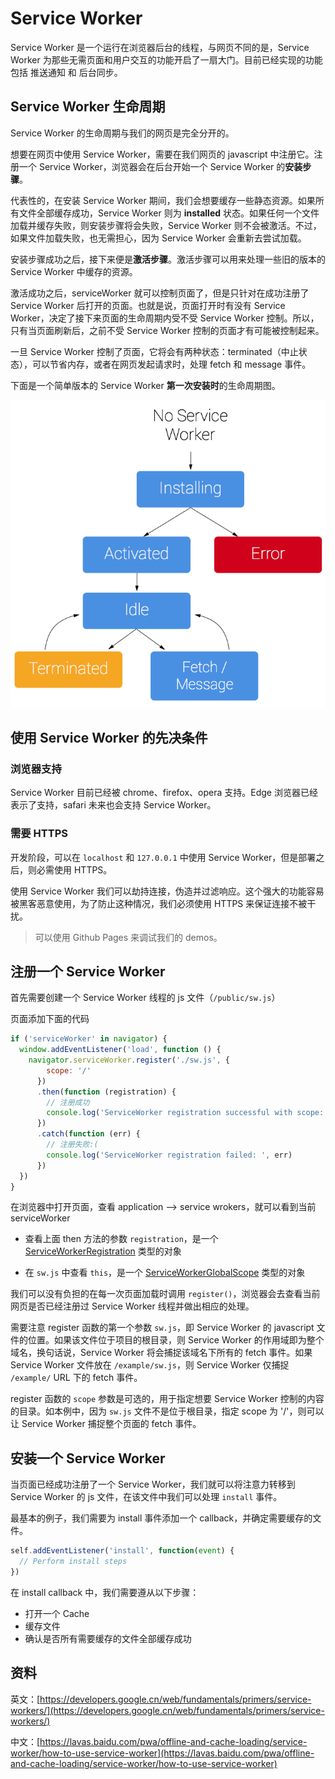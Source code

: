 # Service Worker

Service Worker 是一个运行在浏览器后台的线程，与网页不同的是，Service Worker 为那些无需页面和用户交互的功能开启了一扇大门。目前已经实现的功能包括 推送通知 和 后台同步。

## Service Worker 生命周期

Service Worker 的生命周期与我们的网页是完全分开的。

想要在网页中使用 Service Worker，需要在我们网页的 javascript 中注册它。注册一个 Service Worker，浏览器会在后台开始一个 Service Worker 的**安装步骤**。

代表性的，在安装 Service Worker 期间，我们会想要缓存一些静态资源。如果所有文件全部缓存成功，Service Worker 则为 **installed** 状态。如果任何一个文件加载并缓存失败，则安装步骤将会失败，Service Worker 则不会被激活。不过，如果文件加载失败，也无需担心，因为 Service Worker 会重新去尝试加载。

安装步骤成功之后，接下来便是**激活步骤**。激活步骤可以用来处理一些旧的版本的 Service Worker 中缓存的资源。

激活成功之后，serviceWorker 就可以控制页面了，但是只针对在成功注册了 Service Worker 后打开的页面。也就是说，页面打开时有没有 Service Worker，决定了接下来页面的生命周期内受不受 Service Worker 控制。所以，只有当页面刷新后，之前不受 Service Worker 控制的页面才有可能被控制起来。

一旦 Service Worker 控制了页面，它将会有两种状态：terminated（中止状态），可以节省内存，或者在网页发起请求时，处理 fetch 和 message 事件。

下面是一个简单版本的 Service Worker **第一次安装时**的生命周期图。

![image](../assets/sw-lifecycle.png)

## 使用 Service Worker 的先决条件

### 浏览器支持

Service Worker 目前已经被 chrome、firefox、opera 支持。Edge 浏览器已经表示了支持，safari 未来也会支持 Service Worker。

### 需要 HTTPS

开发阶段，可以在 `localhost` 和 `127.0.0.1` 中使用 Service Worker，但是部署之后，则必需使用 HTTPS。

使用 Service Worker 我们可以劫持连接，伪造并过滤响应。这个强大的功能容易被黑客恶意使用，为了防止这种情况，我们必须使用 HTTPS 来保证连接不被干扰。

> 可以使用 Github Pages 来调试我们的 demos。

## 注册一个 Service Worker

首先需要创建一个 Service Worker 线程的 js 文件（`/public/sw.js`）

页面添加下面的代码

```javascript
if ('serviceWorker' in navigator) {
  window.addEventListener('load', function () {
    navigator.serviceWorker.register('./sw.js', {
        scope: '/'
      })
      .then(function (registration) {
        // 注册成功
        console.log('ServiceWorker registration successful with scope: ', registration.scope)
      })
      .catch(function (err) {
        // 注册失败:(
        console.log('ServiceWorker registration failed: ', err)
      })
  })
}
```

在浏览器中打开页面，查看 application --> service wrokers，就可以看到当前 serviceWorker

- 查看上面 then 方法的参数 `registration`，是一个 [ServiceWorkerRegistration](https://developer.mozilla.org/zh-CN/docs/Web/API/ServiceWorkerRegistration) 类型的对象

- 在 `sw.js` 中查看 `this`，是一个 [ServiceWorkerGlobalScope](https://developer.mozilla.org/en-US/docs/Web/API/ServiceWorkerGlobalScope) 类型的对象

我们可以没有负担的在每一次页面加载时调用 `register()`，浏览器会去查看当前网页是否已经注册过 Service Worker 线程并做出相应的处理。

需要注意 register 函数的第一个参数 `sw.js`，即 Service Worker 的 javascript 文件的位置。如果该文件位于项目的根目录，则 Service Worker 的作用域即为整个域名，换句话说，Service Worker 将会捕捉该域名下所有的 fetch 事件。如果 Service Worker 文件放在 `/example/sw.js`，则 Service Worker 仅捕捉 `/example/` URL 下的 fetch 事件。

register 函数的 `scope` 参数是可选的，用于指定想要 Service Worker 控制的内容的目录。如本例中，因为 `sw.js` 文件不是位于根目录，指定 scope 为 '/'，则可以让 Service Worker 捕捉整个页面的 fetch 事件。

## 安装一个 Service Worker

当页面已经成功注册了一个 Service Worker，我们就可以将注意力转移到 Service Worker 的 js 文件，在该文件中我们可以处理 `install` 事件。

最基本的例子，我们需要为 install 事件添加一个 callback，并确定需要缓存的文件。

```javascript
self.addEventListener('install', function(event) {
  // Perform install steps
})
```

在 install callback 中，我们需要遵从以下步骤：

* 打开一个 Cache
* 缓存文件
* 确认是否所有需要缓存的文件全部缓存成功

## 资料

英文：[https://developers.google.cn/web/fundamentals/primers/service-workers/](https://developers.google.cn/web/fundamentals/primers/service-workers/)

中文：[https://lavas.baidu.com/pwa/offline-and-cache-loading/service-worker/how-to-use-service-worker](https://lavas.baidu.com/pwa/offline-and-cache-loading/service-worker/how-to-use-service-worker)
